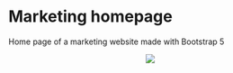 # Marketing homepage
Home page of a marketing website made with Bootstrap 5

<p align="center">
  <img src="/_img/website-preview.gif" />
</p>